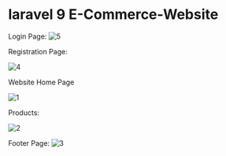 # laravel  9 E-Commerce-Website

Login Page:
![5](https://user-images.githubusercontent.com/55442194/226162993-3d5cc489-f6dd-40e6-bed7-cbf5639500bb.jpg)

Registration Page:

![4](https://user-images.githubusercontent.com/55442194/226163002-bd7e7db4-0407-48e5-b44a-c8270a41efa7.jpg)

Website Home Page

![1](https://user-images.githubusercontent.com/55442194/226163012-7d7b485f-5f61-4331-b3ab-587a394b94c9.jpg)

Products:

![2](https://user-images.githubusercontent.com/55442194/226163017-02aaaa57-67ef-4921-b662-88f9b046434b.jpg)

Footer Page:
![3](https://user-images.githubusercontent.com/55442194/226163024-e335c260-13b4-4db9-97b2-805da5290702.jpg)

